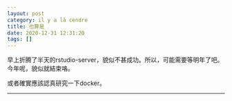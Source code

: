 ```yaml
---
layout: post
category: il y a là cendre
title: 也算是
date: 2020-12-31 12:31:20
tags: []
---
```


早上折腾了半天的rstudio-server，貌似不甚成功。所以，可能需要等明年了吧。今年呢，貌似就結束咯。

或者確實應該認真研究一下docker。

------





